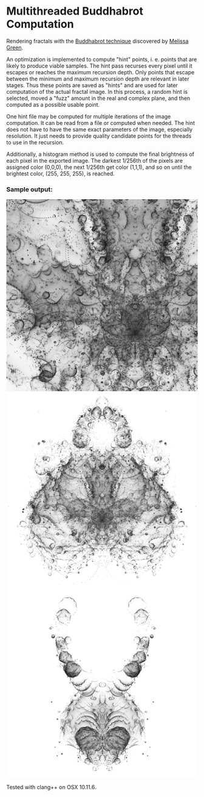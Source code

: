 # Multithreaded Buddhabrot Computation

Rendering fractals with the [Buddhabrot technique](https://en.wikipedia.org/wiki/Buddhabrot) discovered by [Melissa Green](http://superliminal.com/fractals/).

An optimization is implemented to compute "hint" points, i. e. points that are likely to produce viable samples. The hint pass recurses every pixel until it escapes or reaches the maximum recursion depth. Only points that escape between the minimum and maximum recursion depth are relevant in later stages. Thus these points are saved as "hints" and are used for later computation of the actual fractal image. In this process, a random hint is selected, moved a "fuzz" amount in the real and complex plane, and then computed as a possible usable point.

One hint file may be computed for multiple iterations of the image computation. It can be read from a file or computed when needed. The hint does not have to have the same exact parameters of the image, especially resolution. It just needs to provide quality candidate points for the threads to use in the recursion.

Additionally, a histogram method is used to compute the final brightness of each pixel in the exported image. The darkest 1/256th of the pixels are assigned color (0,0,0), the next 1/256th get color (1,1,1), and so on until the brightest color, (255, 255, 255), is reached.

### Sample output:
![Output.](images/sample_0.jpg)
![Output.](images/sample_1.jpg)
![Output.](images/sample_2.jpg)

Tested with clang++ on OSX 10.11.6.
